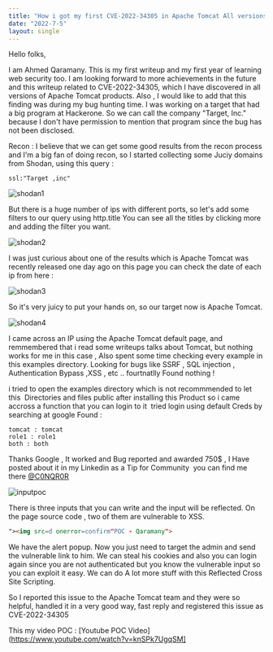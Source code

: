 ```yaml
---
title: "How i got my first CVE-2022-34305 in Apache Tomcat All versions "
date: "2022-7-5"
layout: single
---
```

Hello folks, 

I am Ahmed Qaramany. This is my first writeup and my first year of learning web security too. I am looking forward to more achievements in the future and this writeup related to CVE-2022-34305, which I have discovered in all versions of Apache Tomcat products.
Also , I would like to add that this finding was during my bug hunting time.
I was working on a target that had a big program at Hackerone. So we can call the company "Target, Inc."
because I don't have permission to mention that program since the bug has not been disclosed.

Recon : 
I believe that we can get some good results from the recon process and I'm a big fan of doing recon, so I started collecting some Juciy domains from Shodan, using this query :
```
ssl:"Target ,inc"
```


![shodan1](https://i.imgur.com/hEA5cbc.png)


But there is a huge number of ips with different ports, so let's add some filters to our query using http.title
You can see all the titles by clicking more and adding the filter you want.


![shodan2](https://i.imgur.com/oqfZV69.png)


I was just curious about one of the results which is Apache Tomcat was recently released one day ago on this page you can check the date of each ip from here : 


![shodan3](https://i.imgur.com/Ey1qnSh.png)


So it's very juicy to put your hands on, so our target now is Apache Tomcat.


![shodan4](https://i.imgur.com/SJu2cYS.png)


I came across an IP using the Apache Tomcat default page, and remmembered that i read some writeups talks about Tomcat, but nothing works for me in this case , Also spent some time checking every example in this examples directory.
Looking for bugs like 
SSRF , SQL injection , Authentication Bypass ,XSS , etc ..
fourtnatlly Found nothing !


i tried to open the examples directory which is not recommmended to let this 
Directories and files public after installing this Product
so i came accross a function that you can login to it 
tried login using default Creds by searching at google Found : 


```
tomcat : tomcat 
role1 : role1
both : both 
```


Thanks Google , It worked and Bug reported and awarded 750$ , I Have posted about it in my Linkedin as a Tip for Community 
you can find me there [@C0NQR0R](https://www.linkedin.com/in/c0nqr0r/)


![inputpoc](https://i.imgur.com/myJXPf3.png)



There is three inputs that you can write and the input will be reflected. On the page source code , two of them are vulnerable to XSS.


```html
"><img src=d onerror=confirm"POC - Qaramany"> 
```

We have the alert popup. Now you just need to target the admin and send the vulnerable link to him.
We can steal his cookies and also you can login again since you are not authenticated but you know the vulnerable input so you can exploit it easy. We can do A lot more stuff with this Reflected Cross Site Scripting. 


So I reported this issue to the Apache Tomcat team and they were so helpful, handled it in a very good way, fast reply  and registered this issue as CVE-2022-34305


This my video POC : 
[Youtube POC Video](https://www.youtube.com/watch?v=knSPk7UgqSM]


